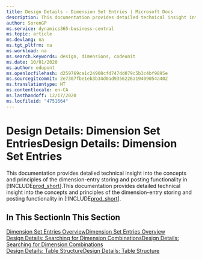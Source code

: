 ```yaml
---
title: Design Details - Dimension Set Entries | Microsoft Docs
description: This documentation provides detailed technical insight into the concepts and principles that are used to redesign the dimension entry storing and posting feature.
author: SorenGP
ms.service: dynamics365-business-central
ms.topic: article
ms.devlang: na
ms.tgt_pltfrm: na
ms.workload: na
ms.search.keywords: design, dimensions, codeunit
ms.date: 10/01/2020
ms.author: edupont
ms.openlocfilehash: d259769ca1c24908cfd747dd079c5b3c4bf9895e
ms.sourcegitcommit: 2e7307fbe1eb3b34d0ad9356226a19409054a402
ms.translationtype: HT
ms.contentlocale: en-CA
ms.lasthandoff: 12/17/2020
ms.locfileid: "4751664"
---
```

# <a name="design-details-dimension-set-entries"></a><span data-ttu-id="89f72-103">Design Details: Dimension Set Entries</span><span class="sxs-lookup"><span data-stu-id="89f72-103">Design Details: Dimension Set Entries</span></span>
<span data-ttu-id="89f72-104">This documentation provides detailed technical insight into the concepts and principles of the dimension-entry storing and posting functionality in [!INCLUDE[prod_short](includes/prod_short.md)].</span><span class="sxs-lookup"><span data-stu-id="89f72-104">This documentation provides detailed technical insight into the concepts and principles of the dimension-entry storing and posting functionality in [!INCLUDE[prod_short](includes/prod_short.md)].</span></span>

## <a name="in-this-section"></a><span data-ttu-id="89f72-105">In This Section</span><span class="sxs-lookup"><span data-stu-id="89f72-105">In This Section</span></span>  
[<span data-ttu-id="89f72-106">Dimension Set Entries Overview</span><span class="sxs-lookup"><span data-stu-id="89f72-106">Dimension Set Entries Overview</span></span>](design-details-dimension-set-entries-overview.md)  
[<span data-ttu-id="89f72-107">Design Details: Searching for Dimension Combinations</span><span class="sxs-lookup"><span data-stu-id="89f72-107">Design Details: Searching for Dimension Combinations</span></span>](design-details-searching-for-dimension-combinations.md)  
[<span data-ttu-id="89f72-108">Design Details: Table Structure</span><span class="sxs-lookup"><span data-stu-id="89f72-108">Design Details: Table Structure</span></span>](design-details-table-structure.md)  

